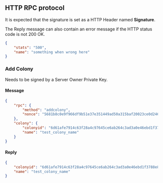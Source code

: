## HTTP RPC protocol
It is expected that the signature is set as a HTTP Header named **Signature**.

The Reply message can also contain an error message if the HTTP status code is not 200 OK.
```json
{
    "stats": "500",
    "name": "something when wrong here"
}
```

### Add Colony
Needs to be signed by a Server Owner Private Key.
#### Message

```json
{
    "rpc": {
        "method": "addcolony",
        "nonce": "5681b8c0e9f966df9b51e37e351449ad50a315baf20023ce0d24666dad59b991"
    },
    "colony": {
        "colonyid": "6d61afe7914c63f28a4c97645ce6ab264c3ad3a0e46ebd1f3788e83053934e18",
        "name": "test_colony_name"
    }
}
```

#### Reply 
```json
{
    "colonyid": "6d61afe7914c63f28a4c97645ce6ab264c3ad3a0e46ebd1f3788e83053934e18",
    "name": "test_colony_name"
}
```
